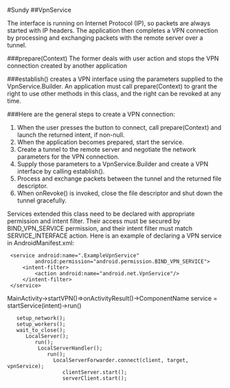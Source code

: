 #Sundy
##VpnService

The interface is running on Internet Protocol (IP), so packets are always started with IP headers. The application then completes a VPN connection by processing and exchanging packets with the remote server over a tunnel.

###prepare(Context)
	The former deals with user action and stops the VPN connection created by another application

###establish()
	creates a VPN interface using the parameters supplied to the VpnService.Builder.
An application must call prepare(Context) to grant the right to use other methods in this class, and the right can be revoked at any time.

###Here are the general steps to create a VPN connection:
1. When the user presses the button to connect, call prepare(Context) and launch the returned intent, if non-null.
1. When the application becomes prepared, start the service.
1. Create a tunnel to the remote server and negotiate the network parameters for the VPN connection.
1. Supply those parameters to a VpnService.Builder and create a VPN interface by calling establish().
1. Process and exchange packets between the tunnel and the returned file descriptor.
1. When onRevoke() is invoked, close the file descriptor and shut down the tunnel gracefully.

Services extended this class need to be declared with appropriate permission and intent filter. Their access must be secured by BIND_VPN_SERVICE permission, and their intent filter must match SERVICE_INTERFACE action. Here is an example of declaring a VPN service in AndroidManifest.xml:

	 <service android:name=".ExampleVpnService"
	         android:permission="android.permission.BIND_VPN_SERVICE">
	     <intent-filter>
	         <action android:name="android.net.VpnService"/>
	     </intent-filter>
	 </service>



MainActivity->startVPN()=>onActivityResult()->ComponentName service = startService(intent)->run()

	   setup_network();
	   setup_workers();
	   wait_to_close();
		  LocalServer();
             run();
              LocalServerHandler();
                 run();
                   LocalServerForwarder.connect(client, target, vpnService);
                      clientServer.start();
            		  serverClient.start();
				  